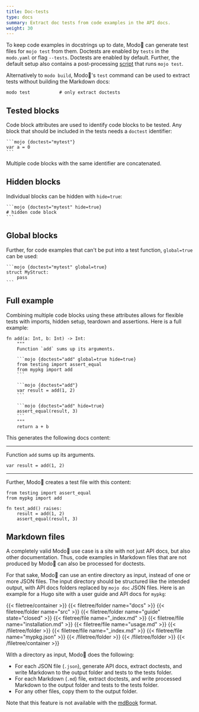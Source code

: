 ```yaml
---
title: Doc-tests
type: docs
summary: Extract doc tests from code examples in the API docs.
weight: 30
---
```


To keep code examples in docstrings up to date, Modo🧯 can generate test files for `mojo test` from them.
Doctests are enabled by `tests` in the `modo.yaml` or flag `--tests`. Doctests are enabled by default.
Further, the default setup also contains a post-processing [script](../scripts) that runs `mojo test`.

Alternatively to `modo build`, Modo🧯's `test` command can be used to extract tests without building the Markdown docs:

```shell {class="no-wrap"}
modo test           # only extract doctests
```

## Tested blocks

Code block attributes are used to identify code blocks to be tested.
Any block that should be included in the tests needs a `doctest` identifier:

````{class="no-wrap"}
```mojo {doctest="mytest"}
var a = 0
```
````

Multiple code blocks with the same identifier are concatenated.

## Hidden blocks

Individual blocks can be hidden with `hide=true`:

````{class="no-wrap"}
```mojo {doctest="mytest" hide=true}
# hidden code block
```
````

## Global blocks

Further, for code examples that can't be put into a test function, `global=true` can be used:

````{class="no-wrap"}
```mojo {doctest="mytest" global=true}
struct MyStruct:
    pass
```
````

## Full example

Combining multiple code blocks using these attributes allows for flexible tests with imports, hidden setup, teardown and assertions.
Here is a full example:

````mojo {doctest="add" global=true class="no-wrap"}
fn add(a: Int, b: Int) -> Int:
    """
    Function `add` sums up its arguments.

    ```mojo {doctest="add" global=true hide=true}
    from testing import assert_equal
    from mypkg import add
    ```

    ```mojo {doctest="add"}
    var result = add(1, 2)
    ```
    
    ```mojo {doctest="add" hide=true}
    assert_equal(result, 3)
    ```
    """
    return a + b
````


This generates the following docs content:

----
Function `add` sums up its arguments.

```mojo
var result = add(1, 2)
```
----

Further, Modo🧯 creates a test file with this content:

```mojo
from testing import assert_equal
from mypkg import add

fn test_add() raises:
    result = add(1, 2)
    assert_equal(result, 3)
```

## Markdown files

A completely valid Modo🧯 use case is a site with not just API docs, but also other documentation.
Thus, code examples in Markdown files that are not produced by Modo🧯 can also be processed for doctests.

For that sake, Modo🧯 can use an entire directory as input, instead of one or more JSON files.
The input directory should be structured like the intended output, with API docs folders replaced by `mojo doc` JSON files.
Here is an example for a Hugo site with a user guide and API docs for `mypkg`:

{{< filetree/container >}}
  {{< filetree/folder name="docs" >}}
    {{< filetree/folder name="src" >}}
      {{< filetree/folder name="guide" state="closed" >}}
        {{< filetree/file name="_index.md" >}}
        {{< filetree/file name="installation.md" >}}
        {{< filetree/file name="usage.md" >}}
      {{< /filetree/folder >}}
      {{< filetree/file name="_index.md" >}}
      {{< filetree/file name="mypkg.json" >}}
    {{< /filetree/folder >}}
  {{< /filetree/folder >}}
{{< /filetree/container >}}

With a directory as input, Modo🧯 does the following:

- For each JSON file (`.json`), generate API docs, extract doctests, and write Markdown to the output folder and tests to the tests folder.
- For each Markdown (`.md`) file, extract doctests, and write processed Markdown to the output folder and tests to the tests folder.
- For any other files, copy them to the output folder.

Note that this feature is not available with the [mdBook](../../formats#mdbook) format.